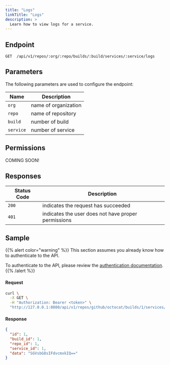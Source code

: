 ```yaml
---
title: "Logs"
linkTitle: "Logs"
description: >
  Learn how to view logs for a service.
---
```


## Endpoint

```
GET  /api/v1/repos/:org/:repo/builds/:build/services/:service/logs
```

## Parameters

The following parameters are used to configure the endpoint:

| Name      | Description          |
| --------- | -------------------- |
| `org`     | name of organization |
| `repo`    | name of repository   |
| `build`   | number of build      |
| `service` | number of service    |

## Permissions

COMING SOON!

## Responses

| Status Code | Description                                         |
| ----------- | --------------------------------------------------- |
| `200`       | indicates the request has succeeded                 |
| `401`       | indicates the user does not have proper permissions |

## Sample

{{% alert color="warning" %}}
This section assumes you already know how to authenticate to the API.

To authenticate to the API, please review the [authentication documentation](/docs/api/authentication).
{{% /alert %}}

#### Request

```sh
curl \
  -X GET \
  -H "Authorization: Bearer <token>" \
  "http://127.0.0.1:8080/api/v1/repos/github/octocat/builds/1/services/1/logs"
```

#### Response

```json
{
  "id": 1,
  "build_id": 1,
  "repo_id": 1,
  "service_id": 1,
  "data": "SGVsbG8sIFdvcmxkIQ=="
}
```
